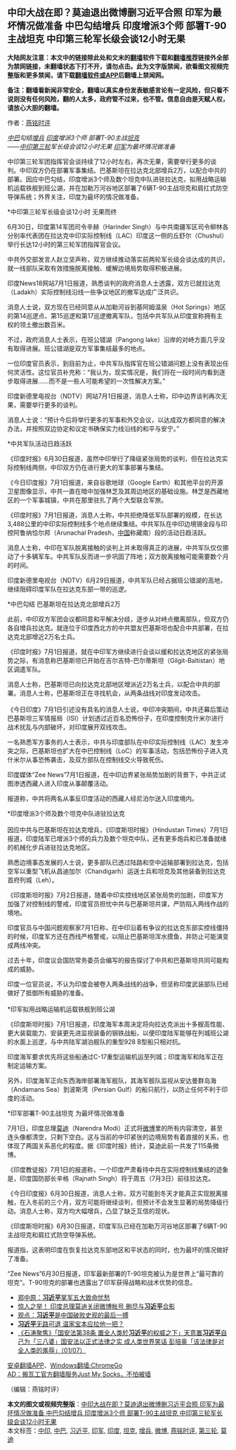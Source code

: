  <h2>中印大战在即？莫迪退出微博删习近平合照 印军为最坏情况做准备 中巴勾结增兵 印度增派3个师 部署T-90主战坦克 中印第三轮军长级会谈12小时无果</h2> <p class="notice"><b>大陆网友注意：本文中的链接除此处和文末的<a href="https://github.com/bannedbook/fanqiang" >翻墙</a>软件下载和<a href="https://github.com/killgcd/justmysocks/blob/master/README.md">翻墙推荐</a>链接外全部为禁网链接，未翻墙状态下打不开，请勿点击。此为文字版禁闻，欲看图文视频完整版和更多禁闻，请下载<a href="https://github.com/bannedbook/fanqiang">翻墙软件或APP</a>后翻墙上禁闻网。</p><p>备注：翻墙看新闻非常安全，翻墙以真实身份发表敏感言论有一定风险，但只看不说则没有任何风险，翻的人太多，政府管不过来，也不管。信息自由是天赋人权，请放心大胆的翻墙。</b></p>  <div class="entry"> <p>作者：<a href="https://www.bannedbook.org/bnews/tag/%e7%87%95%e9%93%ad%e6%97%b6%e8%af%84/" class="st_tag internal_tag" rel="tag" title="标签 燕铭时评 下的日志">燕铭时评</a> </p> <p> </p> <p> <i><a href="https://www.bannedbook.org/bnews/tag/%E4%B8%AD%E5%B7%B4/" class="st_tag internal_tag" rel="tag" title="标签 中巴 下的日志">中巴</a>勾结<a href="https://www.bannedbook.org/bnews/tag/%E5%A2%9E%E5%85%B5/" class="st_tag internal_tag" rel="tag" title="标签 增兵 下的日志">增兵</a> <a href="https://www.bannedbook.org/bnews/tag/%e5%8d%b0%e5%ba%a6/" class="st_tag internal_tag" rel="tag" title="标签 印度 下的日志">印度</a>增派3个师 部署T-90主战<a href="https://www.bannedbook.org/bnews/tag/%e5%9d%a6%e5%85%8b/" class="st_tag internal_tag" rel="tag" title="标签 坦克 下的日志">坦克</a><br />&#8212;&#8212;<a href="https://www.bannedbook.org/bnews/tag/%E4%B8%AD%E5%8D%B0/" class="st_tag internal_tag" rel="tag" title="标签 中印 下的日志">中印</a><a href="https://www.bannedbook.org/bnews/tag/%E7%AC%AC%E4%B8%89%E8%BD%AE/" class="st_tag internal_tag" rel="tag" title="标签 第三轮 下的日志">第三轮</a>军长级会谈12小时无果 <a href="https://www.bannedbook.org/bnews/tag/%E5%8D%B0%E5%86%9B/" class="st_tag internal_tag" rel="tag" title="标签 印军 下的日志">印军</a>为最坏情况做准备</i></p> <p>中印第三轮军团指挥官会谈持续了12小时左右&#65292;再次无果&#65292;需要举行更多的谈判&#12290;中印双方仍在部署军事集结&#12290;巴基斯坦在拉达克北部增兵2万&#65292;以配合中共的部署&#12290;因应中巴勾结&#65292;印度增派3个师及数个坦克中队进驻拉达克&#65292;拟用战略运输机运载铁舰到班公湖&#65292;并在加勒万河谷地区部署了6辆T-90主战坦克和肩扛式防空导弹系统&#65307;外界关注&#65292;印度为最坏的情况做准备&#12290;</p> <p> *中印第三轮军长级会谈12小时 无果而终</p> <p>6月30日&#65292;印度第14军团司令辛赫&#65288;Harinder Singh&#65289;与中共南疆军区司令柳林各分别率代表团在拉达克中印实际控制线&#65288;LAC&#65289;印度这一侧的丘舒尔&#65288;Chushul&#65289;举行长达12小时的第三轮军团指挥官会议&#12290;</p> <p>中共外交部发言人赵立坚声称&#65292;双方继续推动落实前两轮军长级会谈达成的共识&#65292;就一线部队采取有效措施脱离接触&#12289;缓解边境局势取得积极进展&#12290; </p> <p>印度News18网站7月1日报道&#65292;熟悉谈判的政府消息人士透露&#65292;双方已就拉达克&#65288;Ladakh&#65289;实际控制线沿线一些争议地区的撤军达成广泛共识&#12290;</p> <p>消息人士说&#65292;双方现在已经同意从从加勒河谷到基阿姆温泉&#65288;Hot Springs&#65289;地区的第14巡逻点&#12289;第15巡逻和第17巡逻撤离军队&#65292;包括中共军队从印度宣称拥有主权的领土撤出数百米&#12290;</p> <p>不过&#65292;政府消息人士表示&#65292;在班公错湖&#65288;Pangong lake&#65289;沿岸的对峙方面几乎没有取得进展&#12290;班公错湖是双方军事集结最多的地点&#12290;</p>  <p>一位印度官员表示&#65292;到目前为止&#65292;中共军队指挥官在班公错湖问题上没有表现出任何灵活性&#12290;这位官员补充称&#65306;&#8220;我认为&#65292;现实情况是&#65292;我们将在一段时间内看到逐步取得进展&#8230;&#8230;而不是一些人可能希望的一次性解决方案&#12290;&#8221;</p> <p> 印度新德里电视台&#65288;NDTV&#65289;网站7月1日报道&#65292;消息人士称&#65292;印中边界谈判再次无果&#65292;需要举行更多的谈判&#12290;</p> <p>消息人士说&#65306;&#8220;预计今后将举行更多的军事和外交会议&#65292;以达成双方都同意的解决办法&#65292;并按照双边协定和议定书确保实力线沿线的和平与安宁&#12290;&#8221;</p> <p>*中共军队活动日趋活跃</p> <p>&#12298;印度时报&#12299;6月30日报道&#65292;虽然中印举行了降级紧张局势的谈判&#65292;但在拉达克实际控制线两侧&#65292;中印双方仍在进行更大的军事部署与集结&#12290;</p> <p>&#12298;今日印度报&#12299;7月1日报道&#65292;来自谷歌地球&#65288;Google Earth&#65289;和其他平台的开源卫星图像显示&#65292;中共一直在暗中加强林芝及其周边地区的基础设施&#12290;林芝是西藏地区的一个军事城镇&#65292;中共在那里驻扎了两个大型联合军旅&#12290;</p> <p>&#12298;印度时报&#12299;7月1日报道&#65292;消息人士称&#65292;中共拒绝降低军队部署的规模&#65292;在长达3,488公里的中印实际控制线多个地点继续集结&#12290;中共军队在中印边境锡金段与印控阿鲁纳恰尔邦&#65288;Arunachal Pradesh&#65292;<span class='wp_keywordlink_affiliate'><a href="https://www.bannedbook.org/" title="中国" target="_blank">中国</a></span>称藏南&#65289;段的活动日趋活跃&#12290;</p> <p>消息人士称&#65292;中印在军队脱离接触的谈判上并未取得真正的进展&#65292;中共军队仅仅挪动了十多辆军车&#12290;中共军队反而进一步巩固了阵地&#65307;双方脱离接触可能需要数个月的时间&#12290;</p> <p>印度新德里电视台&#65288;NDTV&#65289;6月29日报道&#65292;中共军队已经占据班公错湖的高地&#65292;继续阻碍印度军队在拉达克东部一带的巡逻&#12290; </p> <p> *中巴勾结 巴基斯坦在拉达克北部增兵2万</p>  <p>此前&#65292;中印双方军团会议都同意和平解决分歧&#65292;逐步从对峙点撤离部队&#65292;但双方仍各自增兵拉达克&#12290;就连位于印度西北方的中共盟友巴基斯坦也配合中共部署&#65292;在拉达克北部增近2万名士兵&#12290;</p> <p>&#12298;印度时报&#12299;7月1日报道&#65292;就在中印军方继续进行会谈以缓和拉达克地区的紧张局势之际&#65292;有消息称巴基斯坦已开始在吉尔吉特-巴尔蒂斯坦&#65288;Gilgit-Baltistan&#65289;地区调遣军队&#12290;</p> <p>消息人士称&#65292;巴基斯坦已向拉达克北部地区增派近2万名士兵&#65292;以配合中共的部署&#12290;消息人士称&#65292;巴基斯坦正在寻找机会&#65292;从两条战线对印度发动攻击&#12290;<br />&nbsp; <br />&#12298;今日印度&#12299;7月1日引述没有具名的消息人士说&#65292;中印冲突期间&#65292;中共还幕后策动巴基斯坦三军情报局&#65288;ISI&#65289;计划透过近百名恐怖份子&#65292;在印度控制克什米尔进行战术扰乱与内部破坏&#65292;对印度展开双线攻击&#12290;</p> <p>一名熟悉军方事务的人士表示&#65292;中共与印度部队在中印实际控制线&#65288;LAC&#65289;发生冲突之际&#65292;巴基斯坦也扩大在中巴控制线&#65288;LoC&#65289;的军事活动&#65292;包括恐怖份子进入克什米尔从事恐怖袭击&#65292;及双方部队在控制线交火导致死伤&#12290;</p> <p>印度媒体&#8220;Zee News&#8221;7月1日报道&#65292;在中印边界紧张局势加剧的背景下&#65292;中共正试图渗透西藏人进入印度从事颠覆活动&#12290;</p> <p>报道称&#65292;中共将两名从事反印度活动的西藏人经尼泊尔送入印度境内&#12290;</p> <p> *印度增派3个师及数个坦克中队进驻拉达克<br />&nbsp; <br />因应中共与巴基斯坦在拉达克增兵&#65292;&#12298;印度斯坦时报&#12299;&#65288;Hindustan Times&#65289;7月1日报道&#65292;印度陆军已增派3个师的兵力及数个坦克中队&#65292;还有更多炮兵和已准备就绪的机械化步兵进驻拉达克地区&#12290;</p> <p>熟悉边境事态发展的人士说&#65292;更多部队已透过陆路和空中运输部署到拉达克&#65292;包括空军以重型飞机从昌迪加尔&#65288;Chandigarh&#65289;运送士兵和坦克及其他装备到拉达克首府列城&#65288;Leh&#65289;&#12290;</p> <p>&#12298;印度斯坦时报&#12299;7月2日报道&#65292;随着中印实控线地区紧张局势的加剧&#65292;印度军方加强了对控制线的警戒&#65292;印度官员担忧中共与巴基斯坦共谋&#65292;严防陷入两线作战的境地&#12290;</p> <p>印度官员与中国问题观察家7月1日称&#65292;在中印沿着有争议的拉达克东部实控线僵持的时候&#65292;印度军方还在西线严格警戒&#65292;以阻止巴基斯坦浑水摸鱼&#65292;并防止可能演变成两线冲突&#12290;</p>  <p>过去十年&#65292;印度议会国防常务委员会编写的报告探讨了中共和巴基斯坦共同可能构成的威胁&#12290;</p> <p> 印度一位官员说&#65292;不认为印度会被卷入两条战线的战争&#65292;但坚称印度武装部队已经做好了抵御所有威胁的准备&#12290; <br />&nbsp; <br />*印军拟用战略运输机运载铁舰到班公湖</p> <p>&#12298;印度斯坦时报&#12299;7月1日报道&#65292;印度海军本周决定将向拉达克派出十多艘高性能&#12289;更大装载能力&#12289;安装更先进监视装备的钢铁战船&#65292;以便印度陆军能够在列城班公湖的水面上巡逻&#65292;与中共陆军湖泊舰队的重型928 B型船只相对抗&#12290; </p> <p>印度海军要求优先将这些船通过C-17重型运输机运至列城&#65307;印度海军和陆军正在制定运输方案&#12290;</p> <p>另外&#65292;印度海军正向东西海岸部署海军舰队&#65292;其海军舰队监视从安达曼群岛海&#65288;Andamans Sea&#65289;到波斯湾&#65288;Persian Gulf&#65289;的船只航行&#65292;以防止任何不利于印度的活动&#12290;</p> <p> *印军部署T-90主战坦克 为最坏情况做准备</p> <p>7月1日&#65292;印度总理<a href="https://www.bannedbook.org/bnews/tag/%e8%8e%ab%e8%bf%aa/" class="st_tag internal_tag" rel="tag" title="标签 莫迪 下的日志">莫迪</a>&#65288;Narendra Modi&#65289;正式将<a href="https://www.bannedbook.org/bnews/tag/%e5%be%ae%e5%8d%9a/" class="st_tag internal_tag" rel="tag" title="标签 微博 下的日志">微博</a>里的所有内容清空&#65292;甚至连头像都清空&#65292;只剩下空白&#12290;这与当前的中印紧张的边境局势有着直接的关系&#65292;也体现了两国关系恶化的程度&#12290;据&#12298;印度时报&#12299;统计&#65292;莫迪此前一共发了115条微博&#12290;</p> <p>&#12298;印度教徒报&#12299;7月1日的报道称&#65292;一个印度严肃看待中共在实际控制线集结的迹象是&#65292;印度国防部长辛格&#65288;Rajnath Singh&#65289;将于周五&#65288;7月3日&#65289;前往拉达克&#12290;</p> <p>&#12298;今日印度报&#12299;6月30日报道&#65292;消息人士称&#65292;双方可能到冬天才能真正实现脱离接触&#65292;在入冬前的三个月&#65292;双方可能将继续谈判&#65292;但预计不会发生显著的局势降级行动&#12290;消息人士称&#65292;双方均大幅增兵&#65292;凸显了缺乏互信的现状&#12290;</p> <p>&#12298;印度斯坦时报&#12299;6月30日报道&#65292;印度军队已经在加勒万河谷地区部署了6辆T-90主战坦克和肩扛式防空导弹系统&#12290;</p>  <p>报道指&#65292;这表明印度在恢复拉达克东部地区和平状态的同时&#65292;也为最坏的情况做好了准备&#12290;</p> <p>&#8220;Zee News&#8221;6月30日报道&#65292;印军最新部署的T-90坦克被认为是世界上&#8220;最可靠的坦克&#8221;&#12290;T-90坦克的部署也透露出了印军获得战略和战术优势的信息&#12290;&nbsp;</p> <ul class='op-related-articles' title='相关阅读'> <li><a href='https://www.bannedbook.org/bnews/comments/20200702/1354485.html' target='_blank'>郑中原：<b>习近平</b>掌军五大致命忧愁</a></li> <li><a href='https://www.bannedbook.org/bnews/comments/20200702/1354461.html' target='_blank'>惊人之举！ 印度总理莫迪关闭微博帐号 删尽与<b>习近平</b>合影</a></li> <li><a href='https://www.bannedbook.org/bnews/comments/20200702/1354412.html' target='_blank'>观点：<b>习近平</b>是中国破败史观的最后一搏</a></li> <li><a href='https://www.bannedbook.org/bnews/cbnews/20200702/1354347.html' target='_blank'><b>习近平</b>无路可退 温家宝本应拉他一把？</a></li> <li><a href='https://www.bannedbook.org/bnews/bannedvideo/20200702/1354345.html' target='_blank'>《石涛聚焦》「国安法第38条 置全人类於<b>习近平</b>的权威之下」天意置<b>习近平</b>自己为「三八婆」国安法以正式法律之实 成人类世界笑话 彭培奥「该法律是对全人类的羞辱」（01/07）</a></li> </ul> <div class="texttj"> <a href="https://github.com/bannedbook/fanqiang/wiki/%E7%A6%81%E9%97%BB%E7%BD%91%E5%AE%89%E5%8D%93%E7%BF%BB%E5%A2%99%E6%96%B0%E9%97%BBAPP" target="_blank">安卓翻墙APP</a>、<a href="https://github.com/bannedbook/fanqiang/wiki/Chrome%E4%B8%80%E9%94%AE%E7%BF%BB%E5%A2%99%E5%8C%85" target="_blank">Windows翻墙:ChromeGo</a><br/> <a href="https://github.com/killgcd/justmysocks/blob/master/README.md" target="_blank">AD：搬瓦工官方翻墙服务Just My Socks，不怕被墙</a> </div><p> &#65288;编辑&#65306;燕铭时评&#65289; </p><a name='sharetosocial'></a>         <div><b>本文的图文或视频完整版</b>：<a href='https://www.bannedbook.org/bnews/comments/20200702/1354541.html'>中印大战在即？莫迪退出微博删习近平合照 印军为最坏情况做准备 中巴勾结增兵 印度增派3个师 部署T-90主战坦克 中印第三轮军长级会谈12小时无果</a></div>  </div><!--END ENTRY--> <div class="postfooter"> <div>本文标签：<a href="https://www.bannedbook.org/bnews/tag/%E4%B8%AD%E5%8D%B0/" rel="tag">中印</a>, <a href="https://www.bannedbook.org/bnews/tag/%E4%B8%AD%E5%B7%B4/" rel="tag">中巴</a>, <a href="https://www.bannedbook.org/bnews/tag/%e4%b9%a0%e8%bf%91%e5%b9%b3/" rel="tag">习近平</a>, <a href="https://www.bannedbook.org/bnews/tag/%E5%8D%B0%E5%86%9B/" rel="tag">印军</a>, <a href="https://www.bannedbook.org/bnews/tag/%e5%8d%b0%e5%ba%a6/" rel="tag">印度</a>, <a href="https://www.bannedbook.org/bnews/tag/%e5%9d%a6%e5%85%8b/" rel="tag">坦克</a>, <a href="https://www.bannedbook.org/bnews/tag/%E5%A2%9E%E5%85%B5/" rel="tag">增兵</a>, <a href="https://www.bannedbook.org/bnews/tag/%e5%be%ae%e5%8d%9a/" rel="tag">微博</a>, <a href="https://www.bannedbook.org/bnews/tag/%e7%87%95%e9%93%ad%e6%97%b6%e8%af%84/" rel="tag">燕铭时评</a>, <a href="https://www.bannedbook.org/bnews/tag/%E7%AC%AC%E4%B8%89%E8%BD%AE/" rel="tag">第三轮</a>, <a href="https://www.bannedbook.org/bnews/tag/%e8%8e%ab%e8%bf%aa/" rel="tag">莫迪</a></div>  </div><!--END POSTFOOTER--> 